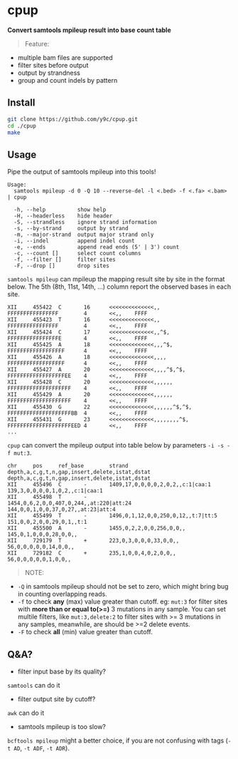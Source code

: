 # cpup

**Convert samtools mpileup result into base count table**

> Feature:

- multiple bam files are supported
- filter sites before output
- output by strandness
- group and count indels by pattern

## Install

```bash
git clone https://github.com/y9c/cpup.git
cd ./cpup
make
```

## Usage

Pipe the output of samtools mpileup into this tools!

```
Usage:
  samtools mpileup -d 0 -Q 10 --reverse-del -l <.bed> -f <.fa> <.bam> | cpup

  -h, --help          show help
  -H, --headerless    hide header
  -S, --strandless    ignore strand information
  -s, --by-strand     output by strand
  -m, --major-strand  output major strand only
  -i, --indel         append indel count
  -e, --ends          append read ends (5' | 3') count
  -c, --count []      select count columns
  -f, --filter []     filter sites
  -F, --drop []       drop sites

```

`samtools mpileup` can mpileup the mapping result site by site in the format
below. The 5th (8th, 11st, 14th, ...) column report the observed bases in each site.

```
XII     455422  C       16      <<<<<<<<<<<<<<,,        FFFFFFFFFFFFFFFF        4       <<,,    FFFF
XII     455423  T       16      <<<<<<<<<<<<<<,,        FFFFFFFFFFFFFFFF        4       <<,,    FFFF
XII     455424  C       17      <<<<<<<<<<<<<<,,^$,     FFFFFFFFFFFFFFFFE       4       <<,,    FFFF
XII     455425  A       18      <<<<<<<<<<<<<<,,,^$,    FFFFFFFFFFFFFFFFFF      4       <<,,    FFFF
XII     455426  A       18      <<<<<<<<<<<<<<,,,,      FFFFFFFFFFFFFFFFFF      4       <<,,    FFFF
XII     455427  A       20      <<<<<<<<<<<<<<,,,,^$,^$,        FFFFFFFFFFFFFFFFFFEE    4       <<,,    FFFF
XII     455428  C       20      <<<<<<<<<<<<<<,,,,,,    FFFFFFFFFFFFFFFFFFFF    4       <<,,    FFFF
XII     455429  A       20      <<<<<<<<<<<<<<,,,,,,    FFFFFFFFFFFFFFFFFFFF    4       <<,,    FFFF
XII     455430  G       22      <<<<<<<<<<<<<<,,,,,,^$,^$,      FFFFFFFFFFFFFFFFFFFFBB  4       <<,,    FFFF
XII     455431  G       23      <<<<<<<<<<<<<<,,,,,,,,^$,       FFFFFFFFFFFFFFFFFFFFEED 4       <<,,    FFFF
...
```

`cpup` can convert the mpileup output into table below by parameters `-i -s -f mut:3`.

```
chr     pos     ref_base        strand  depth,a,c,g,t,n,gap,insert,delete,istat,dstat           depth,a,c,g,t,n,gap,insert,delete,istat,dstat
XII     455496  C       -       1409,17,0,0,0,0,2,0,2,,c:1|caa:1        139,3,0,0,0,0,1,0,2,,c:1|caa:1
XII     455498  T       -       1454,0,6,2,0,0,407,0,244,,at:220|att:24 144,0,0,1,0,0,37,0,27,,at:23|att:4
XII     455499  T       -       1496,0,1,12,0,0,250,0,12,,t:7|tt:5      151,0,0,2,0,0,29,0,1,,t:1
XII     455500  A       -       1455,0,2,2,0,0,256,0,0,,        145,0,1,0,0,0,28,0,0,,
XII     729179  T       +       223,0,3,0,0,0,33,0,0,,  56,0,0,0,0,0,14,0,0,,
XII     729182  C       +       235,1,0,0,4,0,2,0,0,,   56,0,0,0,0,0,1,0,0,,
```

> NOTE:

- `-Q` in samtools mpileup should not be set to zero, which might bring bug in counting overlapping reads.
- `-f` to check **any** (max) value greater than cutoff.
  eg: `mut:3` for filter sites with **more than or equal to(>=)** 3 mutations in any sample.
  You can set multile filters, like `mut:3,delete:2` to filter sites with >= 3 mutations in any samples, meanwhile, are should be >=2 delete events.
- `-F` to check **all** (min) value greater than cutoff.

## Q&A?

- filter input base by its quality?

`samtools` can do it

- filter output site by cutoff?

`awk` can do it

- samtools mpileup is too slow?

`bcftools mpileup` might a better choice, if you are not confusing with tags (`-t AD`, `-t ADF`, `-t ADR`).
